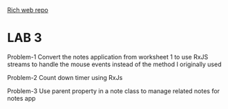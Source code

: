 [Rich web repo](https://github.com/Joshrrrrr/lab1/)

# LAB 3
Problem-1  Convert the notes application from worksheet 1 to use RxJS streams to handle the mouse events instead of the method I originally used 

Problem-2  Count down timer using RxJs

Problem-3  Use parent property in a note class to manage related notes for notes app
